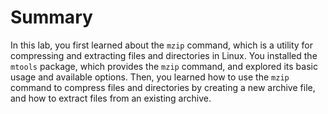 # Summary

In this lab, you first learned about the `mzip` command, which is a utility for compressing and extracting files and directories in Linux. You installed the `mtools` package, which provides the `mzip` command, and explored its basic usage and available options. Then, you learned how to use the `mzip` command to compress files and directories by creating a new archive file, and how to extract files from an existing archive.
